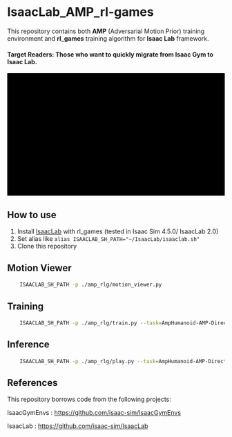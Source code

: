 # IsaacLab_AMP_rl-games

This repository contains both **AMP** (Adversarial Motion Prior) training environment and **rl_games** training algorithm for **Isaac Lab** framework.

#### Target Readers: Those who want to quickly migrate from Isaac Gym to Isaac Lab.

<div float="center">
<img src="media/demo.gif" width="600"/>
</div>

## How to use 
1. Install [IsaacLab](https://isaac-sim.github.io/IsaacLab/main/source/setup/installation/binaries_installation.html) with rl_games (tested in Isaac Sim 4.5.0/ IsaacLab 2.0)
2. Set alias like `alias ISAACLAB_SH_PATH="~/IsaacLab/isaaclab.sh"`
3. Clone this repository

## Motion Viewer
```Bash
    ISAACLAB_SH_PATH -p ./amp_rlg/motion_viewer.py 
```

## Training
```Bash
    ISAACLAB_SH_PATH -p ./amp_rlg/train.py --task=AmpHumanoid-AMP-Direct-v1 --headless
```

## Inference
```Bash
    ISAACLAB_SH_PATH -p ./amp_rlg/play.py --task=AmpHumanoid-AMP-Direct-v1 --num_envs=1 --checkpoint=./assets/pretrained/run.pth
```

## References
This repository borrows code from the following projects:

IsaacGymEnvs : https://github.com/isaac-sim/IsaacGymEnvs

IsaacLab : https://github.com/isaac-sim/IsaacLab